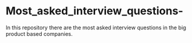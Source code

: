 # Most_asked_interview_questions-
In this repository there are the most asked interview questions in the big product based companies.
